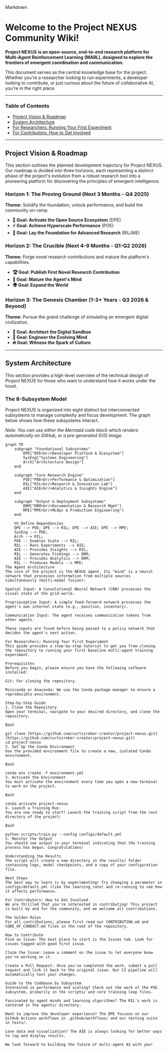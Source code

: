 
Markdown

# Welcome to the Project NEXUS Community Wiki!

**Project NEXUS is an open-source, end-to-end research platform for Multi-Agent Reinforcement Learning (MARL), designed to explore the frontiers of emergent coordination and communication.**

This document serves as the central knowledge base for the project. Whether you're a researcher looking to run experiments, a developer looking to contribute, or just curious about the future of collaborative AI, you're in the right place.

---

### Table of Contents

* [Project Vision & Roadmap](#project-vision--roadmap)
* [System Architecture](#system-architecture)
* [For Researchers: Running Your First Experiment](#for-researchers-running-your-first-experiment)
* [For Contributors: How to Get Involved](#for-contributors-how-to-get-involved)

---

## Project Vision & Roadmap

This section outlines the planned development trajectory for Project NEXUS. Our roadmap is divided into three horizons, each representing a distinct phase of the project's evolution from a robust research tool into a pioneering platform for discovering the principles of emergent intelligence.

### Horizon 1: The Proving Ground (Next 3 Months - Q4 2025)
**Theme:** Solidify the foundation, unlock performance, and build the community on-ramp.
* **🌱 Goal: Activate the Open Source Ecosystem** (DPE)
* **⚡ Goal: Achieve Hyperscale Performance** (POE)
* **🔬 Goal: Lay the Foundation for Advanced Research** (RIL/AIE)

### Horizon 2: The Crucible (Next 4-9 Months - Q1-Q2 2026)
**Theme:** Forge novel research contributions and mature the platform's capabilities.
* **🏆 Goal: Publish First Novel Research Contribution**
* **🧠 Goal: Mature the Agent's Mind**
* **🌍 Goal: Expand the World**

### Horizon 3: The Genesis Chamber (1-3+ Years - Q3 2026 & Beyond)
**Theme:** Pursue the grand challenge of simulating an emergent digital civilization.
* **🌌 Goal: Architect the Digital Sandbox**
* **🧬 Goal: Engineer the Evolving Mind**
* **🔥 Goal: Witness the Spark of Culture**

---

## System Architecture

This section provides a high-level overview of the technical design of Project NEXUS for those who want to understand how it works under the hood.

### The 8-Subsystem Model

Project NEXUS is organized into eight distinct but interconnected subsystems to manage complexity and focus development. The graph below shows how these subsystems interact.

*Note: You can use either the Mermaid code block which renders automatically on GitHub, or a pre-generated SVG image.*

```mermaid
graph TD
    subgraph "Foundational Subsystems"
        DPE["DPE<br/>Developer Platform & Ecosystem"]
        SysEng["Systems Engineering"]
        Arch["Architecture Design"]
    end

    subgraph "Core Research Engine"
        POE["POE<br/>Performance & Optimization"]
        RIL["RIL<br/>Research & Innovation Lab"]
        AIE["AIE<br/>Analytics & Insights Engine"]
    end

    subgraph "Output & Deployment Subsystems"
        DRM["DRM<br/>Documentation & Research Mgmt"]
        MPE["MPE<br/>MLOps & Production Engineering"]
    end

    %% Define Dependencies
    DPE --> POE; DPE --> RIL; DPE --> AIE; DPE --> MPE;
    SysEng --> POE;
    Arch --> RIL;
    POE -- Enables Scale --> RIL;
    RIL -- Runs Experiments --> AIE;
    AIE -- Provides Insights --> RIL;
    RIL -- Generates Findings --> DRM;
    AIE -- Provides Analytics --> DRM;
    RIL -- Produces Models --> MPE;
The Agent Architecture
The core of the project is the NEXUS agent. Its "mind" is a neural network that processes information from multiple sources simultaneously (multi-modal fusion):

Spatial Input: A Convolutional Neural Network (CNN) processes the visual state of the grid world.

Proprioceptive Input: A simple feed-forward network processes the agent's own internal state (e.g., position, inventory).

Communication Input: The agent receives communication tokens from other agents.

These inputs are fused before being passed to a policy network that decides the agent's next action.

For Researchers: Running Your First Experiment
This guide provides a step-by-step tutorial to get you from cloning the repository to running your first baseline multi-agent training experiment.

Prerequisites
Before you begin, please ensure you have the following software installed:

Git: For cloning the repository.

Miniconda or Anaconda: We use the Conda package manager to ensure a reproducible environment.

Step-by-Step Guide
1. Clone the Repository
Open your terminal, navigate to your desired directory, and clone the repository.

Bash

git clone [https://github.com/curtisreker-creator/project-nexus.git](https://github.com/curtisreker-creator/project-nexus.git)
cd project-nexus
2. Set Up the Conda Environment
Use the provided environment file to create a new, isolated Conda environment.

Bash

conda env create -f environment.yml
3. Activate the Environment
You must activate the environment every time you open a new terminal to work on the project.

Bash

conda activate project-nexus
4. Launch a Training Run
You are now ready to start! Launch the training script from the root directory of the project:

Bash

python scripts/train.py --config configs/default.yml
5. Monitor the Output
You should see output in your terminal indicating that the training process has begun. Congratulations!

Understanding the Results
The script will create a new directory in the results/ folder containing logs, model checkpoints, and a copy of your configuration file.

Next Steps
The best way to learn is by experimenting! Try changing a parameter in configs/default.yml (like the learning_rate) and re-running to see how it affects performance.

For Contributors: How to Get Involved
We are thrilled that you're interested in contributing! This project is built by and for the community, and we welcome all contributions.

The Golden Rules
For all contributions, please first read our CONTRIBUTING.md and CODE_OF_CONDUCT.md files in the root of the repository.

How to Contribute
Find an Issue: The best place to start is the Issues tab. Look for issues tagged with good first issue.

Claim the Issue: Leave a comment on the issue to let everyone know you're working on it.

Create a Pull Request: Once you've completed the work, submit a pull request and link it back to the original issue. Our CI pipeline will automatically test your changes.

Guide to the Codebase by Subsystem
Interested in performance and scaling? Check out the work of the POE subsystem, primarily in the scripts/ and core training loop files.

Fascinated by agent minds and learning algorithms? The RIL's work is centered in the agents/ directory.

Want to improve the developer experience? The DPE focuses on our GitHub Actions workflows in .github/workflows/ and our testing suite in tests/.

Love data and visualization? The AIE is always looking for better ways to log and display results.

We look forward to building the future of multi-agent AI with you!